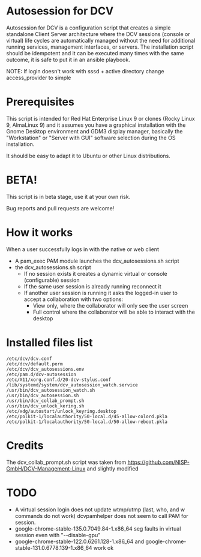 # Autosession for DCV
Autosession for DCV is a configuration script that creates a simple standalone Client Server architecture where the DCV sessions (console or virtual) life cycles are automatically managed without the need for additional running services, management interfaces, or servers.
The installation script should be idempotent and it can be executed many times with the same outcome, it is safe to put it in an ansible playbook.

NOTE: If login doesn't work with sssd + active directory change access_provider to simple

# Prerequisites
This script is intended for  Red Hat Enterprise Linux 9 or clones (Rocky Linux 9, AlmaLinux 9) and it assumes you have a graphical installation with the Gnome Desktop environment and GDM3 display manager, basically the "Workstation" or "Server with GUI" software selection during the OS installation.

It should be easy to adapt it to Ubuntu or other Linux distributions.

# BETA!
This script is in beta stage, use it at your own risk.

Bug reports and pull requests are welcome!

# How it works
When a user successfully logs in with the native or web client
- A pam_exec PAM module launches the dcv_autosessions.sh script
- the dcv_autosessions.sh script
    - If no session exists it creates a dynamic virtual or console (configurable) session
    - If the same user session is already running reconnect it
    - If another user session is running it asks the logged-in user to accept a collaboration with two options:
        - View only, where the collaborator will only see the user screen
        - Full control where the collaborator will be able to interact with the desktop

# Installed files list
```
/etc/dcv/dcv.conf
/etc/dcv/default.perm
/etc/dcv/dcv_autosessions.env
/etc/pam.d/dcv-autosession
/etc/X11/xorg.conf.d/20-dcv-stylus.conf
/lib/systemd/system/dcv_autosession_watch.service
/usr/bin/dcv_autosession_watch.sh
/usr/bin/dcv_autosession.sh
/usr/bin/dcv_collab_prompt.sh
/usr/bin/dcv_unlock_kering.sh
/etc/xdg/autostart/unlock_keyring.desktop
/etc/polkit-1/localauthority/50-local.d/45-allow-colord.pkla
/etc/polkit-1/localauthority/50-local.d/50-allow-reboot.pkla
```

# Credits
The dcv_collab_prompt.sh script was taken from https://github.com/NISP-GmbH/DCV-Management-Linux and slightly modified

# TODO
- A virtual session login does not update wtmp/utmp (last, who, and w commands do not work) dcvpamhelper does not seem to call PAM for session.
- google-chrome-stable-135.0.7049.84-1.x86_64 seg faults in virtual session even with "--disable-gpu" 
- google-chrome-stable-122.0.6261.128-1.x86_64 and google-chrome-stable-131.0.6778.139-1.x86_64 work ok
